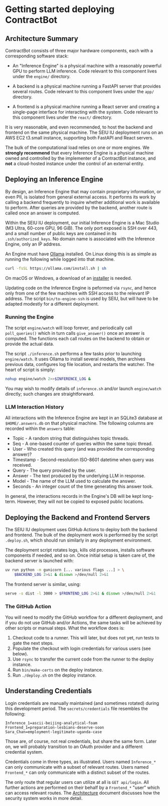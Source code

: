 # Getting started deploying ContractBot

## Architecture Summary

ContractBot consists of three major hardware components, each with a
corresponding software stack:

* An "Inference Engine" is a physical machine with a reasonably powerful GPU
  to perform LLM inference.  Code relevant to this component lives under the
  `engine/` directory.

* A backend is a physical machine running a FastAPI server that provides
  several routes.  Code relevant to this component lives under the `app/`
  directory.

* A frontend is a physical machine running a React server and creating a
  single-page interface for interacting with the system.  Code relevant to
  this component lives under the `react/` directory.

It is very reasonable, and even recommended, to host the backend and frontend
on the same physical machine.  The SEIU IU deployment runs on an AWS EC2
t3.small instance, supporting both FastAPI and React servers.

The bulk of the computational load relies on one or more engines.  We
**strongly recommend** that every Inference Engine is a physical machine owned
and controlled by the implementer of a ContractBot instance, and **not** a
cloud-hosted instance under the control of an external entity.

## Deploying an Inference Engine

By design, an Inference Engine that may contain proprietary information, or
even PII, is isolated from general external access.  It performs its work by
calling a backend frequently to inquire whether additional work is available
to perform.  After queries are provided by the backend, another route is
called once an answer is computed.

Within the SEIU IU deployment, our initial Inference Engine is a Mac Studio
(M3 Ultra, 60-core GPU, 96 GiB).  The only port exposed is SSH over 443, and a
small number of public keys are contained in its `.ssh/authorized_keys`.  No
domain name is associated with the Inference Engine, only an IP address.

An Engine must have [Ollama](https://github.com/ollama/ollama) installed.
On Linux doing this is as simple as running the following while logged into
that machine. 

```sh
curl -fsSL https://ollama.com/install.sh | sh
```
On macOS or Windows, a download of an [installer](https://ollama.com/download) is needed.

Updating code on the Inference Engine is peformed via `rsync`, and hence only
from one of the few machines with SSH access to the relevant IP address.  The
script `bin/to-engine-ssh` is used by SEIU, but will have to be adapted
modestly for a different deployment.

### Running the Engine

The script `engine/watch` will loop forever, and periodically call
`poll_queries()` which in turn calls `give_answer()` once an answer is
computed.  The functions each call routes on the backend to obtain or provide
the actual data.

The script `./inference.sh` performs a few tasks prior to launching
`engine/watch`.  It uses Ollama to install several models, then archives
previous data, configures log file location, and restarts the watcher.  The
heart of script is simply:

```sh
nohup engine/watch 2>>$INFERENCE_LOG &
```

You may wish to modify details of `inference.sh` and/or launch `engine/watch`
directly; such changes are straightforward.

### LLM Interaction History

All interactions with the Inference Engine are kept in an SQLite3 database at
`$HOME/.answers.db` on that physical machine.  The following columns are
recorded within the `answers` table:

* Topic - A random string that distinguishes topic threads.
* Seq - A one-based counter of queries within the same topic thread.
* User - Who created this query (and was provided the corresponding answer)?
* Timestamp - Second-resolution ISO-8601 datetime when query was received.
* Query - The query provided by the user.
* Answer - The text produced by the underlying LLM in response.
* Model - The name of the LLM used to calculate the answer.
* Seconds - An integer count of the time generating this answer took.

In general, the interactions records in the Engine's DB will be kept
long-term. However, they will not be copied to exposed public locations.

## Deploying the Backend and Frontend Servers

The SEIU IU deployment uses GitHub Actions to deploy both the backend and
frontend.  The bulk of the deployment work is performed by the script
`.deploy.sh`, which should run similarly in any deployment environment.

The deployment script rotates logs, kills old processes, installs software
components if needed, and so on.  Once initial setup is taken care of, the
backend server is launched with:

```sh
uv run python -m gunicorn [... various flags ...] > \
    $BACKEND_LOG 2>&1 & disown >/dev/null 2>&1
```

The frontend server is similar, using:

```sh
serve -s dist -l 3000 > $FRONTEND_LOG 2>&1 & disown >/dev/null 2>&1
```

### The GitHub Action

You will need to modify the GitHub workflow for a different deployment, and if
you do not use GitHub and/or Actions, the same tasks will be achieved by other
scripts or manual steps.  What the workflow does is:

1. Checkout code to a runner. This will later, but does not yet, run tests to
   gate the next steps.
2. Populate the checkout with login credentials for various users (see below).
3. Use `rsync` to transfer the current code from the runner to the deploy
   instance.
4. Run `bin/make-certs` on the deploy instance.
5. Run `./deploy.sh` on the deploy instance.

## Understanding Credentials

Login credentials are manually maintained (and sometimes rotated) during this
development period.  The `secrets/credentials` file resembles the following:

```
Inference_1=ascii-beijing-analytical-foam
Frontend_1=preparation-lesbians-deserve-soon
Sara_Chan=employment-legitimate-uganda-case
```

Those are, of course, not real credentials, but share the same form.  Later
on, we will probably transition to an OAuth provider and a different
credential system.

Credentials come in three types, as illustrated.  Users named `Inference_*`
can only communicate with a subset of relevant routes.  Users named
`Frontend_*` can only communicate with a distinct subset of the routes.

The only route that regular users can utilize at all is `GET api/login`. All
further actions are performed on their behalf by a `Frontend_*` "user" which
can access relevant routes.  The [Architecture](Architecture.md) document
discusses how the security system works in more detail.
